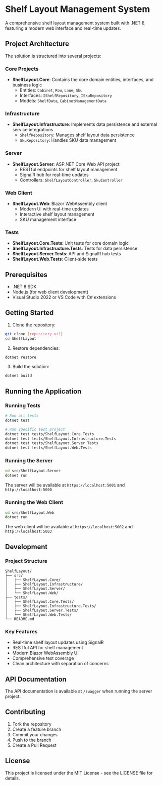 # Shelf Layout Management System

A comprehensive shelf layout management system built with .NET 8, featuring a modern web interface and real-time updates.

## Project Architecture

The solution is structured into several projects:

### Core Projects
- **ShelfLayout.Core**: Contains the core domain entities, interfaces, and business logic
  - Entities: `Cabinet`, `Row`, `Lane`, `Sku`
  - Interfaces: `IShelfRepository`, `ISkuRepository`
  - Models: `ShelfData`, `CabinetManagementData`

### Infrastructure
- **ShelfLayout.Infrastructure**: Implements data persistence and external service integrations
  - `ShelfRepository`: Manages shelf layout data persistence
  - `SkuRepository`: Handles SKU data management

### Server
- **ShelfLayout.Server**: ASP.NET Core Web API project
  - RESTful endpoints for shelf layout management
  - SignalR hub for real-time updates
  - Controllers: `ShelfLayoutController`, `SkuController`

### Web Client
- **ShelfLayout.Web**: Blazor WebAssembly client
  - Modern UI with real-time updates
  - Interactive shelf layout management
  - SKU management interface

### Tests
- **ShelfLayout.Core.Tests**: Unit tests for core domain logic
- **ShelfLayout.Infrastructure.Tests**: Tests for data persistence
- **ShelfLayout.Server.Tests**: API and SignalR hub tests
- **ShelfLayout.Web.Tests**: Client-side tests

## Prerequisites

- .NET 8 SDK
- Node.js (for web client development)
- Visual Studio 2022 or VS Code with C# extensions

## Getting Started

1. Clone the repository:
```bash
git clone [repository-url]
cd ShelfLayout
```

2. Restore dependencies:
```bash
dotnet restore
```

3. Build the solution:
```bash
dotnet build
```

## Running the Application

### Running Tests
```bash
# Run all tests
dotnet test

# Run specific test project
dotnet test tests/ShelfLayout.Core.Tests
dotnet test tests/ShelfLayout.Infrastructure.Tests
dotnet test tests/ShelfLayout.Server.Tests
dotnet test tests/ShelfLayout.Web.Tests
```

### Running the Server
```bash
cd src/ShelfLayout.Server
dotnet run
```
The server will be available at `https://localhost:5001` and `http://localhost:5000`

### Running the Web Client
```bash
cd src/ShelfLayout.Web
dotnet run
```
The web client will be available at `https://localhost:5002` and `http://localhost:5003`

## Development

### Project Structure
```
ShelfLayout/
├── src/
│   ├── ShelfLayout.Core/
│   ├── ShelfLayout.Infrastructure/
│   ├── ShelfLayout.Server/
│   └── ShelfLayout.Web/
├── tests/
│   ├── ShelfLayout.Core.Tests/
│   ├── ShelfLayout.Infrastructure.Tests/
│   ├── ShelfLayout.Server.Tests/
│   └── ShelfLayout.Web.Tests/
└── README.md
```

### Key Features
- Real-time shelf layout updates using SignalR
- RESTful API for shelf management
- Modern Blazor WebAssembly UI
- Comprehensive test coverage
- Clean architecture with separation of concerns

## API Documentation

The API documentation is available at `/swagger` when running the server project.

## Contributing

1. Fork the repository
2. Create a feature branch
3. Commit your changes
4. Push to the branch
5. Create a Pull Request

## License

This project is licensed under the MIT License - see the LICENSE file for details. 
